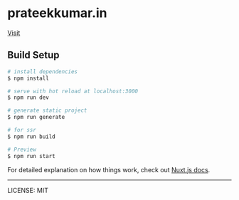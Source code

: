 # prateekkumar.in

[Visit](https://prateekkumar.in)

## Build Setup

```bash
# install dependencies
$ npm install

# serve with hot reload at localhost:3000
$ npm run dev

# generate static project
$ npm run generate

# for ssr
$ npm run build

# Preview
$ npm run start
```

For detailed explanation on how things work, check out [Nuxt.js docs](https://nuxtjs.org).

---

LICENSE: MIT
